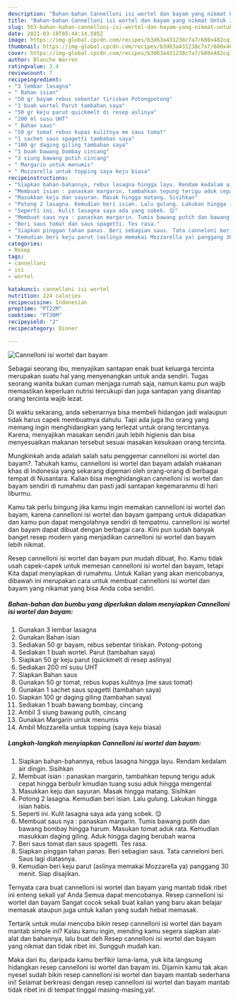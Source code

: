 ```yaml
---
description: "Bahan-bahan Cannelloni isi wortel dan bayam yang nikmat Untuk Jualan"
title: "Bahan-bahan Cannelloni isi wortel dan bayam yang nikmat Untuk Jualan"
slug: 563-bahan-bahan-cannelloni-isi-wortel-dan-bayam-yang-nikmat-untuk-jualan
date: 2021-03-10T05:44:14.595Z
image: https://img-global.cpcdn.com/recipes/b3d63a431238c7a7/680x482cq70/cannelloni-isi-wortel-dan-bayam-foto-resep-utama.jpg
thumbnail: https://img-global.cpcdn.com/recipes/b3d63a431238c7a7/680x482cq70/cannelloni-isi-wortel-dan-bayam-foto-resep-utama.jpg
cover: https://img-global.cpcdn.com/recipes/b3d63a431238c7a7/680x482cq70/cannelloni-isi-wortel-dan-bayam-foto-resep-utama.jpg
author: Blanche Warren
ratingvalue: 3.4
reviewcount: 7
recipeingredient:
- "3 lembar lasagna"
- " Bahan isian"
- "50 gr bayam rebus sebentar tiriskan Potongpotong"
- "1 buah wortel Parut tambahan saya"
- "50 gr keju parut quickmelt di resep aslinya"
- "200 ml susu UHT"
- " Bahan saus"
- "50 gr tomat rebus kupas kulitnya me saus tomat"
- "1 sachet saus spagetti tambahan saya"
- "100 gr daging giling tambahan saya"
- "1 buah bawang bombay cincang"
- "3 siung bawang putih cincang"
- " Margarin untuk menumis"
- " Mozzarella untuk topping saya keju biasa"
recipeinstructions:
- "Siapkan bahan-bahannya, rebus lasagna hingga layu. Rendam kedalam air dingin. Sisihkan"
- "Membuat isian : panaskan margarin, tambahkan tepung terigu aduk cepat hingga berbulir kmudian tuang susu aduk hingga mengental"
- "Masukkan keju dan sayuran. Masak hingga matang. Sisihkan"
- "Potong 2 lasagna. Kemudian beri isian. Lalu gulung. Lakukan hingga isian habis."
- "Seperti ini. Kulit lasagna saya ada yang sobek. 😌"
- "Membuat saus nya : panaskan margarin. Tumis bawang putih dan bawang bombay hingga harum. Masukan tomat aduk rata. Kemudian masukkan daging giling. Aduk hingga daging berubah warna"
- "Beri saus tomat dan saus spagetti. Tes rasa."
- "Siapkan pinggan tahan panas. Beri sebagian saus. Tata canneloni beri. Saus lagi diatasnya."
- "Kemudian beri keju parut (aslinya memakai Mozzarella ya) panggang 30 menit. Siap disajikan."
categories:
- Resep
tags:
- cannelloni
- isi
- wortel

katakunci: cannelloni isi wortel 
nutrition: 224 calories
recipecuisine: Indonesian
preptime: "PT22M"
cooktime: "PT30M"
recipeyield: "2"
recipecategory: Dinner

---
```



![Cannelloni isi wortel dan bayam](https://img-global.cpcdn.com/recipes/b3d63a431238c7a7/680x482cq70/cannelloni-isi-wortel-dan-bayam-foto-resep-utama.jpg)

Sebagai seorang ibu, menyajikan santapan enak buat keluarga tercinta merupakan suatu hal yang menyenangkan untuk anda sendiri. Tugas seorang  wanita bukan cuman menjaga rumah saja, namun kamu pun wajib memastikan keperluan nutrisi tercukupi dan juga santapan yang disantap orang tercinta wajib lezat.

Di waktu  sekarang, anda sebenarnya bisa membeli hidangan jadi walaupun tidak harus capek membuatnya dahulu. Tapi ada juga lho orang yang memang ingin menghidangkan yang terlezat untuk orang tercintanya. Karena, menyajikan masakan sendiri jauh lebih higienis dan bisa menyesuaikan makanan tersebut sesuai masakan kesukaan orang tercinta. 



Mungkinkah anda adalah salah satu penggemar cannelloni isi wortel dan bayam?. Tahukah kamu, cannelloni isi wortel dan bayam adalah makanan khas di Indonesia yang sekarang digemari oleh orang-orang di berbagai tempat di Nusantara. Kalian bisa menghidangkan cannelloni isi wortel dan bayam sendiri di rumahmu dan pasti jadi santapan kegemaranmu di hari liburmu.

Kamu tak perlu bingung jika kamu ingin memakan cannelloni isi wortel dan bayam, karena cannelloni isi wortel dan bayam gampang untuk didapatkan dan kamu pun dapat mengolahnya sendiri di tempatmu. cannelloni isi wortel dan bayam dapat dibuat dengan berbagai cara. Kini pun sudah banyak banget resep modern yang menjadikan cannelloni isi wortel dan bayam lebih nikmat.

Resep cannelloni isi wortel dan bayam pun mudah dibuat, lho. Kamu tidak usah capek-capek untuk memesan cannelloni isi wortel dan bayam, tetapi Kita dapat menyiapkan di rumahmu. Untuk Kalian yang akan mencobanya, dibawah ini merupakan cara untuk membuat cannelloni isi wortel dan bayam yang nikamat yang bisa Anda coba sendiri.

<!--inarticleads1-->

##### Bahan-bahan dan bumbu yang diperlukan dalam menyiapkan Cannelloni isi wortel dan bayam:

1. Gunakan 3 lembar lasagna
1. Gunakan  Bahan isian
1. Sediakan 50 gr bayam, rebus sebentar tiriskan. Potong-potong
1. Sediakan 1 buah wortel. Parut (tambahan saya)
1. Siapkan 50 gr keju parut (quickmelt di resep aslinya)
1. Sediakan 200 ml susu UHT
1. Siapkan  Bahan saus
1. Gunakan 50 gr tomat, rebus kupas kulitnya (me saus tomat)
1. Gunakan 1 sachet saus spagetti (tambahan saya)
1. Siapkan 100 gr daging giling (tambahan saya)
1. Sediakan 1 buah bawang bombay, cincang
1. Ambil 3 siung bawang putih, cincang
1. Gunakan  Margarin untuk menumis
1. Ambil  Mozzarella untuk topping (saya keju biasa)




<!--inarticleads2-->

##### Langkah-langkah menyiapkan Cannelloni isi wortel dan bayam:

1. Siapkan bahan-bahannya, rebus lasagna hingga layu. Rendam kedalam air dingin. Sisihkan
1. Membuat isian : panaskan margarin, tambahkan tepung terigu aduk cepat hingga berbulir kmudian tuang susu aduk hingga mengental
1. Masukkan keju dan sayuran. Masak hingga matang. Sisihkan
1. Potong 2 lasagna. Kemudian beri isian. Lalu gulung. Lakukan hingga isian habis.
1. Seperti ini. Kulit lasagna saya ada yang sobek. 😌
1. Membuat saus nya : panaskan margarin. Tumis bawang putih dan bawang bombay hingga harum. Masukan tomat aduk rata. Kemudian masukkan daging giling. Aduk hingga daging berubah warna
1. Beri saus tomat dan saus spagetti. Tes rasa.
1. Siapkan pinggan tahan panas. Beri sebagian saus. Tata canneloni beri. Saus lagi diatasnya.
1. Kemudian beri keju parut (aslinya memakai Mozzarella ya) panggang 30 menit. Siap disajikan.




Ternyata cara buat cannelloni isi wortel dan bayam yang mantab tidak ribet ini enteng sekali ya! Anda Semua dapat mencobanya. Resep cannelloni isi wortel dan bayam Sangat cocok sekali buat kalian yang baru akan belajar memasak ataupun juga untuk kalian yang sudah hebat memasak.

Tertarik untuk mulai mencoba bikin resep cannelloni isi wortel dan bayam mantab simple ini? Kalau kamu ingin, mending kamu segera siapkan alat-alat dan bahannya, lalu buat deh Resep cannelloni isi wortel dan bayam yang nikmat dan tidak ribet ini. Sungguh mudah kan. 

Maka dari itu, daripada kamu berfikir lama-lama, yuk kita langsung hidangkan resep cannelloni isi wortel dan bayam ini. Dijamin kamu tak akan nyesel sudah bikin resep cannelloni isi wortel dan bayam mantab sederhana ini! Selamat berkreasi dengan resep cannelloni isi wortel dan bayam mantab tidak ribet ini di tempat tinggal masing-masing,ya!.

